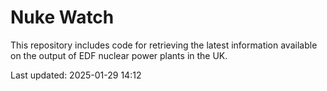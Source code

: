 # Nuke Watch

This repository includes code for retrieving the latest information available on the output of EDF nuclear power plants in the UK.

Last updated: 2025-01-29 14:12